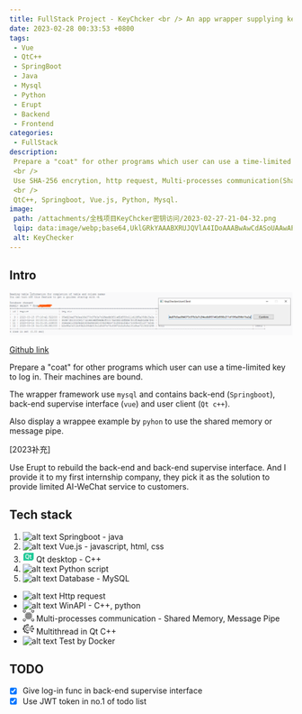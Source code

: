 ```yaml
---
title: FullStack Project - KeyChcker <br /> An app wrapper supplying key access with time and machine limited and communication between wrapper and wrappee.
date: 2023-02-28 00:33:53 +0800
tags:
 - Vue
 - QtC++
 - SpringBoot
 - Java
 - Mysql
 - Python
 - Erupt
 - Backend
 - Frontend
categories:
 - FullStack
description: 
 Prepare a "coat" for other programs which user can use a time-limited key to log in. User's machine is bound. Supervisor have has his own interface.
 <br />
 Use SHA-256 encrytion, http request, Multi-processes communication(Shared Memory, Message Pipe), Multithread, WinAPI.
 <br />
 QtC++, Springboot, Vue.js, Python, Mysql.
image:
 path: /attachments/全栈项目KeyChcker密钥访问/2023-02-27-21-04-32.png
 lqip: data:image/webp;base64,UklGRkYAAABXRUJQVlA4IDoAAABwAwCdASoUAAwAPxFwsFAsJiSisAgBgCIJZwDKACHe1CMLDAAA/u07nrxGS9vsumR44OvY4IYGwAAA
 alt: KeyChecker
---
```


## Intro

![alt text](/attachments/全栈项目KeyChcker密钥访问/2023-02-27-20-49-51.png)

[Github link](https://github.com/DuGuYifei/KeyChecker)

Prepare a "coat" for other programs which user can use a time-limited key to log in. Their machines are bound.

The wrapper framework use `mysql` and contains back-end (`Springboot`), back-end supervise interface (`vue`) and user client (`Qt c++`).

Also display a wrappee example by `pyhon` to use the shared memory or message pipe.

[2023补充]

Use Erupt to rebuild the back-end and back-end supervise interface. And I provide it to my first internship company, they pick it as the solution to provide limited AI-WeChat service to customers.

## Tech stack
1. <img alt="alt text" src="https://user-images.githubusercontent.com/25181517/183891303-41f257f8-6b3d-487c-aa56-c497b880d0fb.png"  width="20" height="20"> Springboot - java
2. <img alt="alt text" src="https://user-images.githubusercontent.com/25181517/117448124-a2da9800-af3e-11eb-85d2-bd1b69b65603.png"  width="20" height="20"> Vue.js - javascript, html, css
3. <img alt="alt text" src="/attachments/全栈项目KeyChcker密钥访问/qt.png"  width="20" height="20"> Qt desktop - C++
5. <img alt="alt text" src="https://user-images.githubusercontent.com/25181517/183423507-c056a6f9-1ba8-4312-a350-19bcbc5a8697.png"  width="20" height="20"> Python script
6. <img alt="alt text" src="https://user-images.githubusercontent.com/25181517/183896128-ec99105a-ec1a-4d85-b08b-1aa1620b2046.png"  width="20" height="20"> Database - MySQL


* <img alt="alt text" src="https://user-images.githubusercontent.com/25181517/192107854-765620d7-f909-4953-a6da-36e1ef69eea6.png"  width="20" height="20"> Http request
* <img alt="alt text" src="https://user-images.githubusercontent.com/25181517/186884150-05e9ff6d-340e-4802-9533-2c3f02363ee3.png"  width="20" height="20"> WinAPI - C++, python
* <img alt="alt text" src="/attachments/全栈项目KeyChcker密钥访问/multiprocess.png"  width="20" height="20"> Multi-processes communication - Shared Memory, Message Pipe
* <img alt="alt text" src="/attachments/全栈项目KeyChcker密钥访问/multithread.png"  width="20" height="20"> Multithread in Qt C++
* <img alt="alt text" src="https://user-images.githubusercontent.com/25181517/117207330-263ba280-adf4-11eb-9b97-0ac5b40bc3be.png"  width="20" height="20"> Test by Docker

## TODO
- [x] Give log-in func in back-end supervise interface
- [x] Use JWT token in no.1 of todo list
